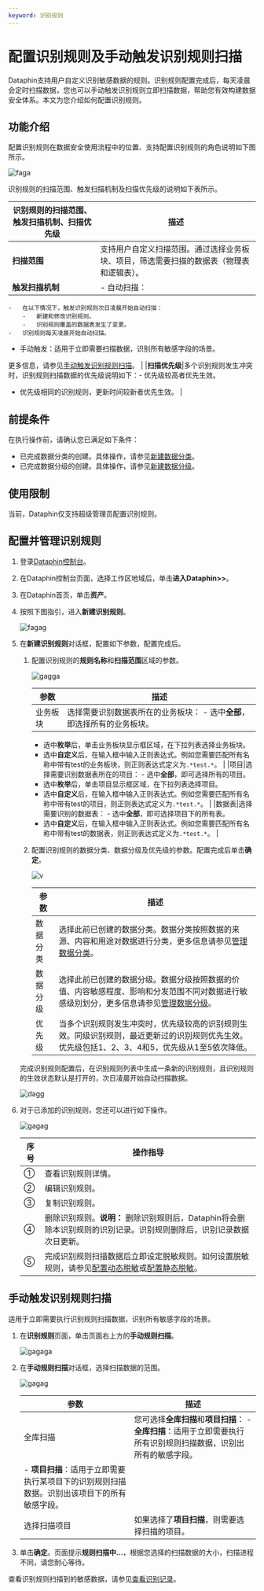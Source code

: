 ```yaml
---
keyword: 识别规则
---
```


# 配置识别规则及手动触发识别规则扫描

Dataphin支持用户自定义识别敏感数据的规则。识别规则配置完成后，每天凌晨会定时扫描数据，您也可以手动触发识别规则立即扫描数据，帮助您有效构建数据安全体系。本文为您介绍如何配置识别规则。

## 功能介绍

配置识别规则在数据安全使用流程中的位置、支持配置识别规则的角色说明如下图所示。

![faga](https://help-static-aliyun-doc.aliyuncs.com/assets/img/zh-CN/7625457261/p298895.png)

识别规则的扫描范围、触发扫描机制及扫描优先级的说明如下表所示。

|识别规则的扫描范围、触发扫描机制、扫描优先级|描述|
|----------------------|--|
|**扫描范围**|支持用户自定义扫描范围。通过选择业务板块、项目，筛选需要扫描的数据表（物理表和逻辑表）。|
|**触发扫描机制**|-   自动扫描：
    -   在以下情况下，触发识别规则次日凌晨开始自动扫描：
        -   新建和修改识别规则。
        -   识别规则覆盖的数据表发生了变更。
    -   识别规则每天凌晨开始自动扫描。
-   手动触发：适用于立即需要扫描数据，识别所有敏感字段的场景。

更多信息，请参见[手动触发识别规则扫描](#section_ss9_mnc_053)。 |
|**扫描优先级**|多个识别规则发生冲突时，识别规则扫描数据的优先级说明如下：-   优先级较高者优先生效。
-   优先级相同的识别规则，更新时间较新者优先生效。 |

## 前提条件

在执行操作前，请确认您已满足如下条件：

-   已完成数据分类的创建。具体操作，请参见[新建数据分类](/cn.zh-CN/资产中心/资产安全/管理数据分类.mdsection_0v1_al2_rll)。
-   已完成数据分级的创建。具体操作，请参见[新建数据分级](/cn.zh-CN/资产中心/资产安全/管理数据分级.md)。

## 使用限制

当前，Dataphin仅支持超级管理员配置识别规则。

## 配置并管理识别规则

1.  登录[Dataphin控制台](https://dataphin.console.aliyun.com/workingArea)。

2.  在Dataphin控制台页面，选择工作区地域后，单击**进入Dataphin\>\>**。

3.  在Dataphin首页，单击**资产**。

4.  按照下图指引，进入**新建识别规则**。

    ![fagag](https://help-static-aliyun-doc.aliyuncs.com/assets/img/zh-CN/1197486261/p296760.png)

5.  在**新建识别规则**对话框，配置如下参数，配置完成后。

    1.  配置识别规则的**规则名称**和**扫描范围**区域的参数。

        ![gagga](https://help-static-aliyun-doc.aliyuncs.com/assets/img/zh-CN/6749457261/p299598.png)

        |参数|描述|
        |--|--|
        |业务板块|选择需要识别数据表所在的业务板块：        -   选中**全部**，即选择所有的业务板块。
        -   选中**枚举**后，单击业务板块显示框区域，在下拉列表选择业务板块。
        -   选中**自定义**后，在输入框中输入正则表达式。例如您需要匹配所有名称中带有test的业务板块，则正则表达式定义为`.*test.*`。 |
        |项目|选择需要识别数据表所在的项目：        -   选中**全部**，即可选择所有的项目。
        -   选中**枚举**后，单击项目显示框区域，在下拉列表选择项目。
        -   选中**自定义**后，在输入框中输入正则表达式。例如您需要匹配所有名称中带有test的项目，则正则表达式定义为`.*test.*`。 |
        |数据表|选择需要识别的数据表：        -   选中**全部**，即可选择项目下的所有表。
        -   选中**自定义**后，在输入框中输入正则表达式。例如您需要匹配所有名称中带有test的数据表，则正则表达式定义为`.*test.*`。 |

    2.  配置识别规则的数据分类、数据分级及优先级的参数。配置完成后单击**确定**。

        ![v](https://help-static-aliyun-doc.aliyuncs.com/assets/img/zh-CN/1197486261/p296827.png)

        |参数|描述|
        |--|--|
        |数据分类|选择此前已创建的数据分类。数据分类按照数据的来源、内容和用途对数据进行分类，更多信息请参见[管理数据分类](/cn.zh-CN/资产中心/资产安全/管理数据分类.md)。|
        |数据分级|选择此前已创建的数据分级。数据分级按照数据的价值、内容敏感程度、影响和分发范围不同对数据进行敏感级别划分，更多信息请参见[管理数据分级](/cn.zh-CN/资产中心/资产安全/管理数据分级.md)。|
        |优先级|当多个识别规则发生冲突时，优先级较高的识别规则生效。同级识别规则，最近更新过的识别规则优先生效。优先级包括1、2、3、4和5，优先级从1至5依次降低。 |

    完成识别规则配置后，在识别规则列表中生成一条新的识别规则，且识别规则的生效状态默认是打开的，次日凌晨开始自动扫描数据。

    ![dagg](https://help-static-aliyun-doc.aliyuncs.com/assets/img/zh-CN/3903647261/p298909.png)

6.  对于已添加的识别规则，您还可以进行如下操作。

    ![gagag](https://help-static-aliyun-doc.aliyuncs.com/assets/img/zh-CN/5510647261/p297176.png)

    |序号|操作指导|
    |--|----|
    |①|查看识别规则详情。|
    |②|编辑识别规则。|
    |③|复制识别规则。|
    |④|删除识别规则。**说明：** 删除识别规则后，Dataphin将会删除本识别规则的识别记录。识别规则删除后，识别记录数据次日更新。 |
    |⑤|完成识别规则扫描数据后立即设定脱敏规则。如何设置脱敏规则，请参见[配置动态脱敏](/cn.zh-CN/资产中心/资产安全/脱敏规则/管理动态脱敏规则.md)或[配置静态脱敏](/cn.zh-CN/资产中心/资产安全/脱敏规则/静态脱敏.md)。|


## 手动触发识别规则扫描

适用于立即需要执行识别规则扫描数据，识别所有敏感字段的场景。

1.  在**识别规则**页面，单击页面右上方的**手动规则扫描**。

    ![gagaga](https://help-static-aliyun-doc.aliyuncs.com/assets/img/zh-CN/3903647261/p298919.png)

2.  在**手动规则扫描**对话框，选择扫描数据的范围。

    ![gagag](https://help-static-aliyun-doc.aliyuncs.com/assets/img/zh-CN/3903647261/p298922.png)

    |参数|描述|
    |--|--|
    |全库扫描|您可选择**全库扫描**和**项目扫描**：    -   **全库扫描**：适用于立即需要执行所有识别规则扫描数据，识别出所有的敏感字段。
    -   **项目扫描**：适用于立即需要执行某项目下的识别规则扫描数据。识别出该项目下的所有敏感字段。 |
    |选择扫描项目|如果选择了**项目扫描**，则需要选择扫描的项目。|

3.  单击**确定**。页面提示**规则扫描中...**，根据您选择的扫描数据的大小，扫描进程不同，请您耐心等待。


查看识别规则扫描到的敏感数据，请参见[查看识别记录](/cn.zh-CN/资产中心/资产安全/管理识别记录.md)。

